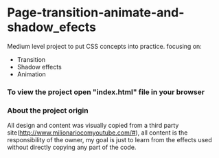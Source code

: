 # Page-transition-animate-and-shadow_efects
 Medium level project to put CSS concepts into practice.
 focusing on:
  * Transition
  * Shadow effects
  * Animation
 
### To view the project open "index.html" file in your browser

### About the project origin
All design and content was visually copied from a third party site(http://www.milionariocomyoutube.com/#),
all content is the responsibility of the owner, my goal is just to learn from the effects used 
without directly copying any part of the code.
